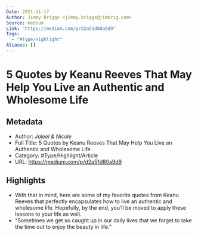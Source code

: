 ```yaml
---
Date: 2021-11-17
Author: Jimmy Briggs <jimmy.briggs@jimbrig.com>
Source: medium
Link: "https://medium.com/p/d2a51d80a9d9"
Tags:
  - "#Type/Highlight"
Aliases: []
---
```


# 5 Quotes by Keanu Reeves That May Help You Live an Authentic and Wholesome Life

## Metadata

* Author: *Jaleel & Nicole*
* Full Title: 5 Quotes by Keanu Reeves That May Help You Live an Authentic and Wholesome Life
* Category: #Type/Highlight/Article
* URL: https://medium.com/p/d2a51d80a9d9

## Highlights

* With that in mind, here are some of my favorite quotes from Keanu Reeves that perfectly encapsulates how to live an authentic and wholesome life. Hopefully, by the end, you’ll be moved to apply these lessons to your life as well.
* “Sometimes we get so caught up in our daily lives that we forget to take the time out to enjoy the beauty in life.”
